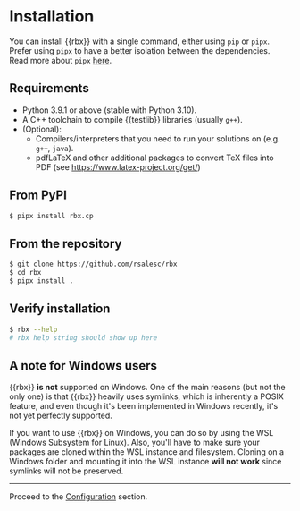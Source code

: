 # Installation

You can install {{rbx}} with a single command, either using `pip` or `pipx`. Prefer using `pipx` to have a better isolation between the dependencies. Read more about `pipx` [here](https://pipx.pypa.io/stable/installation/).

## Requirements

- Python 3.9.1 or above (stable with Python 3.10).
- A C++ toolchain to compile {{testlib}} libraries (usually `g++`).
- (Optional):
    - Compilers/interpreters that you need to run your solutions on (e.g. `g++`, `java`).
    - pdfLaTeX and other additional packages to convert TeX files into PDF (see https://www.latex-project.org/get/)

## From PyPI

```bash
$ pipx install rbx.cp
```

## From the repository

```bash
$ git clone https://github.com/rsalesc/rbx
$ cd rbx
$ pipx install .
```

## Verify installation

<!-- termynal -->
```bash
$ rbx --help
# rbx help string should show up here
```

## A note for Windows users

{{rbx}} **is not** supported on Windows. One of the main reasons (but not the only one) is that {{rbx}}
heavily uses symlinks, which is inherently a POSIX feature, and even though it's been implemented in Windows
recently, it's not yet perfectly supported.

If you want to use {{rbx}} on Windows, you can do so by using the WSL (Windows Subsystem for Linux). Also,
you'll have to make sure your packages are cloned within the WSL instance and filesystem. Cloning on a Windows
folder and mounting it into the WSL instance **will not work** since symlinks will not be preserved.

---

Proceed to the [Configuration](configuration.md) section.
